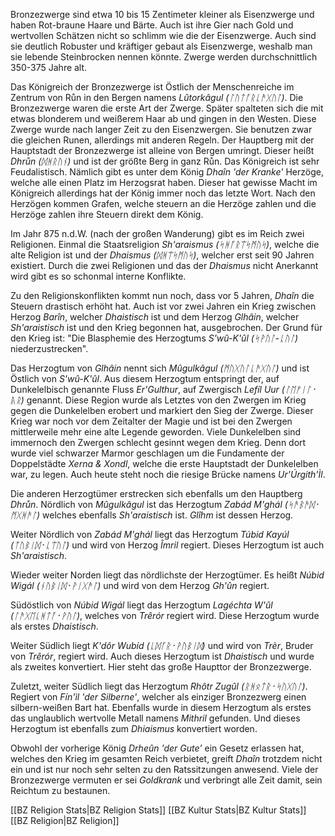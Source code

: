 Bronzezwerge sind etwa 10 bis 15 Zentimeter kleiner als Eisenzwerge und haben Rot-braune Haare und Bärte. Auch ist ihre Gier nach Gold und wertvollen Schätzen nicht so schlimm wie die der Eisenzwerge. Auch sind sie deutlich Robuster und kräftiger gebaut als Eisenzwerge, weshalb man sie lebende Steinbrocken nennen könnte. Zwerge werden durchschnittlich 350-375 Jahre alt.

Das Königreich der Bronzezwerge ist Östlich der Menschenreiche im Zentrum von Růn in den Bergen namens *Lûtorkâgul (ᛚᚢᛏᚪᚱᚳᚫᚷᚢᛚ)*.
Die Bronzezwerge waren die erste Art der Zwerge. Später spalteten sich die mit etwas blonderem und weißerem Haar ab und gingen in den Westen. Diese Zwerge wurde nach langer Zeit zu den Eisenzwergen. Sie benutzen zwar die gleichen Runen, allerdings mit anderen Regeln.
Der Hauptberg mit der Hauptstadt der Bronzezwerge ist alleine von Bergen umringt. Dieser heißt *Dhrůn (ᛞᚻᚱᚢᚾ)* und ist der größte Berg in ganz Růn. Das Königreich ist sehr Feudalistisch. Nämlich gibt es unter dem König *Dhaîn 'der Kranke'* Herzöge, welche alle einen Platz im Herzogsrat haben. Dieser hat gewisse Macht im Königreich allerdings hat der König immer noch das letzte Wort. Nach den Herzögen kommen Grafen, welche steuern an die Herzöge zahlen und die Herzöge zahlen ihre Steuern direkt dem König.

Im Jahr 875 n.d.W. (nach der großen Wanderung) gibt es im Reich zwei Religionen. Einmal die Staatsreligion *Sh'araismus (ᛋᚻᚪᚱᛠᛋᛗᚢᛋ)*, welche die alte Religion ist und der *Dhaismus (ᛞᚻᛠᛋᛗᚢᛋ)*, welcher erst seit 90 Jahren existiert. 
Durch die zwei Religionen und das der *Dhaismus* nicht Anerkannt wird gibt es so schonmal interne Konflikte.

Zu den Religionskonflikten kommt nun noch, dass vor 5 Jahren, *Dhaîn* die Steuern drastisch erhöht hat. Auch ist vor zwei Jahren ein Krieg zwischen Herzog *Barîn*, welcher *Dhaistisch* ist und dem Herzog *Glhâin*, welcher *Sh'araistisch* ist und den Krieg begonnen hat, ausgebrochen. 
Der Grund für den Krieg ist: "Die Blasphemie des Herzogtums *S'wû-K'ûl (ᛋᚹᚢᛚ-ᚳᚢᛚ)* niederzustrecken".

Das Herzogtum von *Glhâin* nennt sich *Mûgulkâgul (ᛗᚢᚷᚢᛚᚳᚫᚷᚢᛚ)* und ist Östlich von *S'wû-K'ûl*.  Aus diesem Herzogtum entspringt der, auf Dunkelelbisch genannte Fluss *Er'Gulthur*, auf Zwergisch *Lefíl Uur (ᛚᛖᚠᛁᛚ᛫ᚣᚱ)* genannt. Diese Region wurde als Letztes von den Zwergen im Krieg gegen die Dunkelelben erobert und markiert den Sieg der Zwerge. Dieser Krieg war noch vor dem Zeitalter der Magie und ist bei den Zwergen mittlerweile mehr eine alte Legende geworden. Viele Dunkelelben sind immernoch den Zwergen schlecht gesinnt wegen dem Krieg. Denn dort wurde viel schwarzer Marmor geschlagen um die Fundamente der Doppelstädte *Xerna & Xondl*, welche die erste Hauptstadt der Dunkelelben war, zu legen. Auch heute steht noch die riesige Brücke namens *Ur'Úrgith'Ìl*.

Die anderen Herzogtümer erstrecken sich ebenfalls um den Hauptberg *Dhrůn*.
Nördlich von *Mûgulkâgul* ist das Herzogtum *Zabád M'ghál (ᛋᚫᛒᚫᛞ᛫ᛗᚷᚻᚫᛚ)* welches ebenfalls *Sh'araistisch* ist. *Glîhm* ist dessen Herzog.

Weiter Nördlich von *Zabád M'ghál* liegt das Herzogtum *Túbid Kayúl (ᛏᚢᛒᛁᛞ᛫ᚳᛠᚢᛚ)* und wird von Herzog *Îmril* regiert. Dieses Herzogtum ist auch *Sh'araistisch*.

Wieder weiter Norden liegt das nördlichste der Herzogtümer. Es heißt *Núbid Wigál (ᚾᚢᛒᛁᛞ᛫ᚹᛁᚷᚫᛚ)* und wird von dem Herzog *Gh'ûn* regiert.

Südöstlich von *Núbid Wigál* liegt das Herzogtum *Lagéchta W'ûl (ᛚᚫᚷᛖᚳᚻᛏᚪ᛫ᚹᚢᛚ)*, welches von *Trêrór* regiert wird. Diese Herzogtum wurde als erstes *Dhaistisch*.

Weiter Südlich liegt *K'dôr Wubíd (ᚳᛞᚪᚱ᛫ᚹᚢᛒᛁᛞ)* und wird von *Trèr*, Bruder von *Trêrór*, regiert wird.
Auch dieses Herzogtum ist *Dhaistisch* und wurde als zweites konvertiert. Hier steht das große Haupttor der Bronzezwerge. 

Zuletzt, weiter Südlich liegt das Herzogtum *Rhôtr Zugûl (ᚱᚻᛟᛏᚱ᛫ᛋᚢᚷᚢᛚ)*. Regiert von *Fín'ìl 'der Silberne'*, welcher als einziger Bronzezwerg einen silbern-weißen Bart hat. Ebenfalls wurde in diesem Herzogtum als erstes das unglaublich wertvolle Metall namens *Mithril* gefunden. Und dieses Herzogtum ist ebenfalls zum *Dhiaismus* konvertiert worden.   

Obwohl der vorherige König *Drheûn 'der Gute'* ein Gesetz erlassen hat, welches den Krieg im gesamten Reich verbietet, greift *Dhaîn* trotzdem nicht ein und ist nur noch sehr selten zu den Ratssitzungen anwesend.
Viele der Bronzezwerge vermuten er sei *Goldkrank* und verbringt alle Zeit damit, sein Reichtum zu bestaunen.




[[BZ Religion Stats|BZ Religion Stats]]
[[BZ Kultur Stats|BZ Kultur Stats]]
[[BZ Religion|BZ Religion]]
